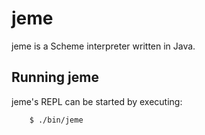 jeme
====

jeme is a Scheme interpreter written in Java.

Running jeme
------------

jeme's REPL can be started by executing:

```
    $ ./bin/jeme
```
